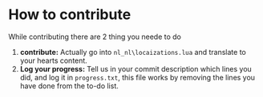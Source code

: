 # How to contribute
While contributing there are 2 thing you neede to do  
  1. **contribute:** Actually go into `nl_nl\locaizations.lua` and translate to your hearts content.
  2. **Log your progress:** Tell us in your commit description which lines you did, and log it in `progress.txt`, this file works by removing the lines you have done from the to-do list.
